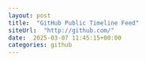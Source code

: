 ```yaml
---
layout: post
title:  "GitHub Public Timeline Feed"
siteUrl:  "http://github.com/"
date:  2025-03-07 11:45:15+00:00
categories: github
---
```

